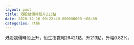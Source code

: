 ```yaml
---
layout: post
title: 港股競價時段升213點
date: 2020-12-16 09:22:49.000000000 +08:00
categories: rthk
---
```


港股競價時段上升，恒生指數報26421點，升213點，升幅0.82%。
